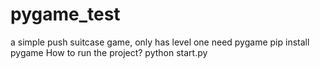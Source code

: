 # pygame_test
a simple push suitcase game, only has level one
need pygame
pip install pygame
How to run the project?
python start.py
